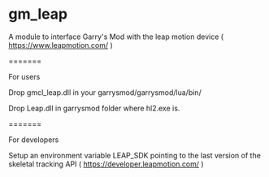 gm_leap
=======

A module to interface Garry's Mod with the leap motion device  ( https://www.leapmotion.com/ )

=======

For users

Drop gmcl_leap.dll in your garrysmod/garrysmod/lua/bin/

Drop Leap.dll in garrysmod folder where hl2.exe is.

=======

For developers

Setup an environment variable LEAP_SDK pointing to the last version of the skeletal tracking API ( https://developer.leapmotion.com/ )

